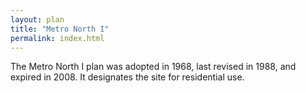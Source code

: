 ```yaml
---
layout: plan
title: "Metro North I"
permalink: index.html
---
```


The Metro North I plan was adopted in 1968, last revised in 1988, and expired in 2008. It designates the site for residential use.